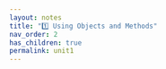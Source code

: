 ```yaml
---
layout: notes
title: "1️⃣ Using Objects and Methods"
nav_order: 2
has_children: true
permalink: unit1
---
```


